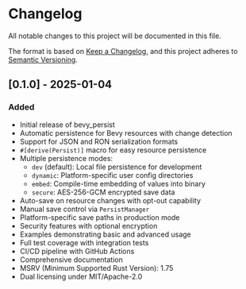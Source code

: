 # Changelog

All notable changes to this project will be documented in this file.

The format is based on [Keep a Changelog](https://keepachangelog.com/en/1.0.0/),
and this project adheres to [Semantic Versioning](https://semver.org/spec/v2.0.0.html).

## [0.1.0] - 2025-01-04

### Added

- Initial release of bevy_persist
- Automatic persistence for Bevy resources with change detection
- Support for JSON and RON serialization formats
- `#[derive(Persist)]` macro for easy resource persistence
- Multiple persistence modes:
  - `dev` (default): Local file persistence for development
  - `dynamic`: Platform-specific user config directories
  - `embed`: Compile-time embedding of values into binary
  - `secure`: AES-256-GCM encrypted save data
- Auto-save on resource changes with opt-out capability
- Manual save control via `PersistManager`
- Platform-specific save paths in production mode
- Security features with optional encryption
- Examples demonstrating basic and advanced usage
- Full test coverage with integration tests
- CI/CD pipeline with GitHub Actions
- Comprehensive documentation
- MSRV (Minimum Supported Rust Version): 1.75
- Dual licensing under MIT/Apache-2.0